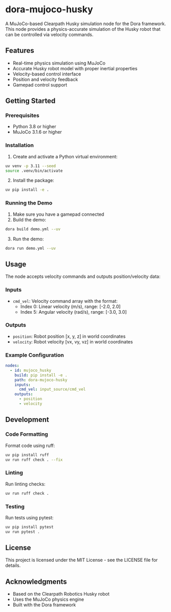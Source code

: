 # dora-mujoco-husky

A MuJoCo-based Clearpath Husky simulation node for the Dora framework. This node provides a physics-accurate simulation of the Husky robot that can be controlled via velocity commands.

## Features

- Real-time physics simulation using MuJoCo
- Accurate Husky robot model with proper inertial properties
- Velocity-based control interface
- Position and velocity feedback
- Gamepad control support

## Getting Started

### Prerequisites

- Python 3.8 or higher
- MuJoCo 3.1.6 or higher

### Installation

1. Create and activate a Python virtual environment:
```bash
uv venv -p 3.11 --seed
source .venv/bin/activate
```

2. Install the package:
```bash 
uv pip install -e .
```

### Running the Demo

1. Make sure you have a gamepad connected
2. Build the demo:
```bash
dora build demo.yml --uv
```
3. Run the demo:
```bash
dora run demo.yml --uv
```

## Usage

The node accepts velocity commands and outputs position/velocity data:

### Inputs

- `cmd_vel`: Velocity command array with the format:
  - Index 0: Linear velocity (m/s), range: [-2.0, 2.0]
  - Index 5: Angular velocity (rad/s), range: [-3.0, 3.0]

### Outputs

- `position`: Robot position [x, y, z] in world coordinates
- `velocity`: Robot velocity [vx, vy, vz] in world coordinates

### Example Configuration

```yaml
nodes:
  - id: mujoco_husky
    build: pip install -e .
    path: dora-mujoco-husky
    inputs:
      cmd_vel: input_source/cmd_vel
    outputs:
      - position
      - velocity
```

## Development

### Code Formatting

Format code using ruff:
```bash
uv pip install ruff
uv run ruff check . --fix
```

### Linting

Run linting checks:
```bash
uv run ruff check .
```

### Testing

Run tests using pytest:
```bash
uv pip install pytest
uv run pytest .
```

## License

This project is licensed under the MIT License - see the LICENSE file for details.

## Acknowledgments

- Based on the Clearpath Robotics Husky robot
- Uses the MuJoCo physics engine
- Built with the Dora framework